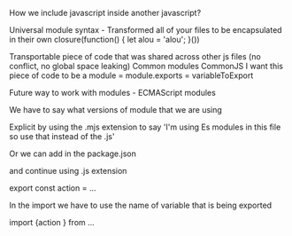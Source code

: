 How we include javascript inside another javascript?

Universal module syntax - Transformed all of your files to be encapsulated in their own closure(function() {
    let alou = 'alou';
}())


Transportable piece of code that was shared across other js files (no conflict, no global space leaking)
Common modules CommonJS
I want this piece of code to be a module = module.exports = variableToExport

Future way to work with modules - ECMAScript modules

We have to say what versions of module that we are using


Explicit by using the .mjs extension to say 'I'm using Es modules in this file so use that instead of the .js'

Or we can add in the package.json

and continue using .js extension

export const action = ...

In the import we have to use the name of variable that is being exported

import {action } from ...